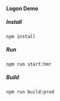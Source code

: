 #### Logon Demo

##### Install

```shell
npm install
```

##### Run

```
npm run start:hmr
```

##### Build
```
npm run build:prod
```